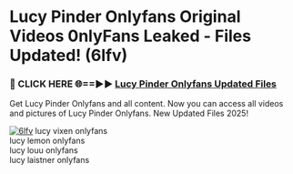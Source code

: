 # Lucy Pinder Onlyfans Original Videos 0nlyFans Leaked - Files Updated! (6lfv)

<h3>🔴 CLICK HERE 🌐==►► <a href="https://tinyurl.com/x26r9saj" rel="nofollow">Lucy Pinder Onlyfans Updated Files</a></h3>

Get Lucy Pinder Onlyfans and all content. Now you can access all videos and pictures of Lucy Pinder Onlyfans. New Updated Files 2025!

[![6lfv](https://i.imgur.com/LkgZPqh.gif)](https://tinyurl.com/x26r9saj)
lucy vixen onlyfans<br>
lucy lemon onlyfans<br>
lucy louu onlyfans<br>
lucy laistner onlyfans